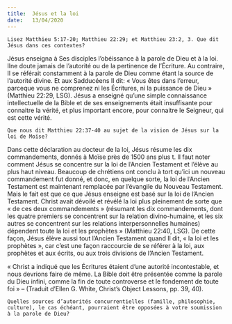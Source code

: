```yaml
---
title:  Jésus et la loi
date:   13/04/2020
---
```


`Lisez Matthieu 5:17-20; Matthieu 22:29; et Matthieu 23:2, 3. Que dit Jésus dans ces contextes?`

Jésus enseigna à Ses disciples l’obéissance à la parole de Dieu et à la loi. Ilne doute jamais de l’autorité ou de la pertinence de l’Écriture. Au contraire, Il se référait constamment à la parole de Dieu comme étant la source de l’autorité divine. Et aux Sadducéens Il dit: « Vous êtes dans l’erreur, parceque vous ne comprenez ni les Écritures, ni la puissance de Dieu » (Matthieu 22:29, LSG). Jésus a enseigné qu’une simple connaissance intellectuelle de la Bible et de ses enseignements était insuffisante pour connaitre la vérité, et plus important encore, pour connaitre le Seigneur, qui est cette vérité.

`Que nous dit Matthieu 22:37-40 au sujet de la vision de Jésus sur la loi de Moïse?`

Dans cette déclaration au docteur de la loi, Jésus résume les dix commandements, donnés à Moïse près de 1500 ans plus t. Il faut noter comment Jésus se concentre sur la loi de l’Ancien Testament et l’élève au plus haut niveau. Beaucoup de chrétiens ont conclu à tort qu’ici un nouveau commandement fut donné, et donc, en quelque sorte, la loi de l’Ancien Testament est maintenant remplacée par l’évangile du Nouveau Testament. Mais le fait est que ce que Jésus enseigne est basé sur la loi de l’Ancien Testament. Christ avait dévoilé et révélé la loi plus pleinement de sorte que « de ces deux commandements » (résumant les dix commandements, dont les quatre premiers se concentrent sur la relation divino-humaine, et les six autres se concentrent sur les relations interpersonnelles humaines) dépendent toute la loi et les prophètes » (Matthieu 22:40, LSG). De cette façon, Jésus élève aussi tout l’Ancien Testament quand Il dit, « la loi et les prophètes », car c’est une façon raccourcie de se référer à la loi, aux prophètes et aux écrits, ou aux trois divisions de l’Ancien Testament.

« Christ a indiqué que les Écritures étaient d’une autorité incontestable, et nous devrions faire de même. La Bible doit être présentée comme la parole du Dieu infini, comme la fin de toute controverse et le fondement de toute foi » – (Traduit d’Ellen G. White, Christ’s Object Lessons, pp. 39, 40).

`Quelles sources d’autorités concurrentielles (famille, philosophie, culture), le cas échéant, pourraient être opposées à votre soumission à la parole de Dieu?`
